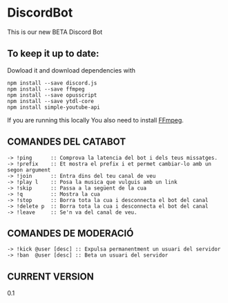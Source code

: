 # DiscordBot
This is our new BETA Discord Bot

## To keep it up to date:

Dowload it and download dependencies with
``` 
npm install --save discord.js
npm install --save ffmpeg 
npm install --save opusscript 
npm install --save ytdl-core
npm install simple-youtube-api
```
If you are running this locally
You also need to install [FFmpeg](https://www.youtube.com/watch?v=qjtmgCb8NcE).


## **COMANDES DEL CATABOT**
```
-> !ping      :: Comprova la latencia del bot i dels teus missatges.
-> !prefix    :: Et mostra el prefix i et permet cambiar-lo amb un segon argument
-> !join      :: Entra dins del teu canal de veu
-> !play l    :: Posa la musica que vulguis amb un link
-> !skip      :: Passa a la següent de la cua
-> !q         :: Mostra la cua
-> !stop      :: Borra tota la cua i desconnecta el bot del canal
-> !delete p  :: Borra tota la cua i desconnecta el bot del canal
-> !leave     :: Se'n va del canal de veu.
```

## **COMANDES DE MODERACIÓ**
```
-> !kick @user [desc] :: Expulsa permanentment un usuari del servidor
-> !ban  @user [desc] :: Beta un usuari del servidor
```

## CURRENT VERSION
0.1
            